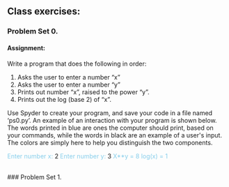 
## Class exercises:

### Problem Set 0.

#### Assignment:
Write a program that does the following in order:

1. Asks the user to enter a number “x”
2. Asks the user to enter a number “y”  
3. Prints out number “x”, raised to the power “y”. 
4. Prints out the log (base 2) of “x”.  

Use Spyder to create your program, and save your code in a file named ‘ps0.py’. An example of an interaction with your program is shown below. The words printed in blue are ones the computer should print, based on your commands, while the words in black are an example of a user's input. The colors are simply here to help you distinguish the two components. 


<span style="color:skyblue;">Enter number x:</span> 2
<span style="color:skyblue;">Enter number y:</span> 3 
<span style="color:skyblue;">X**y =  8
log(x) = 1 </span>

<br>
### Problem Set 1.